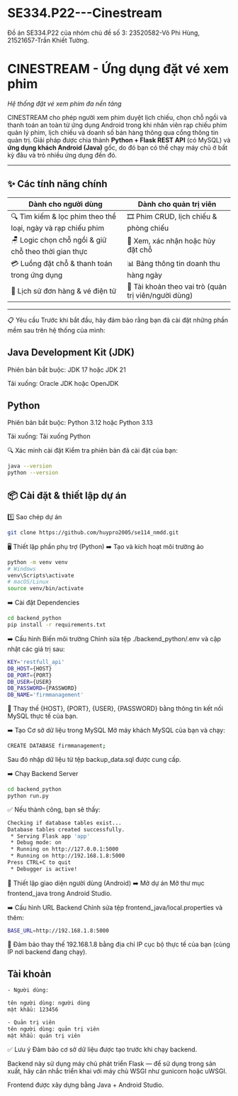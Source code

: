 # SE334.P22---Cinestream
Đồ án SE334.P22 của nhóm chủ đề số 3: 23520582-Võ Phi Hùng, 21521657-Trần Khiết Tường.
# CINESTREAM - Ứng dụng đặt vé xem phim
*Hệ thống đặt vé xem phim đa nền tảng*

CINESTREAM cho phép người xem phim duyệt lịch chiếu, chọn chỗ ngồi và thanh toán an toàn từ ứng dụng Android trong khi nhân viên rạp chiếu phim quản lý phim, lịch chiếu và doanh số bán hàng thông qua cổng thông tin quản trị.
Giải pháp được chia thành **Python + Flask REST API** (có MySQL) và **ứng dụng khách Android (Java)** gốc, do đó bạn có thể chạy máy chủ ở bất kỳ đâu và trỏ nhiều ứng dụng đến đó.

---
## ✨ Các tính năng chính
| Dành cho người dùng | Dành cho quản trị viên |
|-------------|--------------|
| 🔍 Tìm kiếm & lọc phim theo thể loại, ngày và rạp chiếu phim | 🎞️ Phim CRUD, lịch chiếu & phòng chiếu |
| 🪑 Logic chọn chỗ ngồi & giữ chỗ theo thời gian thực | 🎫 Xem, xác nhận hoặc hủy đặt chỗ |
| 💳 Luồng đặt chỗ & thanh toán trong ứng dụng | 📊 Bảng thông tin doanh thu hàng ngày |
| 📜 Lịch sử đơn hàng & vé điện tử | 👤 Tài khoản theo vai trò (quản trị viên/người dùng) |

---
📋 Yêu cầu
Trước khi bắt đầu, hãy đảm bảo rằng bạn đã cài đặt những phần mềm sau trên hệ thống của mình:

## Java Development Kit (JDK)

Phiên bản bắt buộc: JDK 17 hoặc JDK 21

Tải xuống: Oracle JDK hoặc OpenJDK

## Python

Phiên bản bắt buộc: Python 3.12 hoặc Python 3.13

Tải xuống: Tải xuống Python

🔍 Xác minh cài đặt
Kiểm tra phiên bản đã cài đặt của bạn:

```bash
java --version
python --version
```
## 📦 Cài đặt & thiết lập dự án
1️⃣ Sao chép dự án

```bash
git clone https://github.com/huypro2005/se114_nmdd.git
```

🖥️ Thiết lập phần phụ trợ (Python)
➡️ Tạo và kích hoạt môi trường ảo

```bash
python -m venv venv
# Windows
venv\Scripts\activate
# macOS/Linux
source venv/bin/activate
```

➡️ Cài đặt Dependencies
```bash
cd backend_python
pip install -r requirements.txt
```

➡️ Cấu hình Biến môi trường
Chỉnh sửa tệp ./backend_python/.env và cập nhật các giá trị sau:
```bash
KEY='restfull_api'
DB_HOST={HOST}
DB_PORT={PORT}
DB_USER={USER}
DB_PASSWORD={PASSWORD}
DB_NAME='firmmanagement'
```

📌 Thay thế {HOST}, {PORT}, {USER}, {PASSWORD} bằng thông tin kết nối MySQL thực tế của bạn.

➡️ Tạo Cơ sở dữ liệu trong MySQL
Mở máy khách MySQL của bạn và chạy:
```bash
CREATE DATABASE firmmanagement;
```

Sau đó nhập dữ liệu từ tệp backup_data.sql được cung cấp.

➡️ Chạy Backend Server

```bash
cd backend_python
python run.py
```

✅ Nếu thành công, bạn sẽ thấy:
```bash
Checking if database tables exist...
Database tables created successfully.
 * Serving Flask app 'app'
 * Debug mode: on
 * Running on http://127.0.0.1:5000
 * Running on http://192.168.1.8:5000
Press CTRL+C to quit
 * Debugger is active!
```

📱 Thiết lập giao diện người dùng (Android)
➡️ Mở dự án
Mở thư mục frontend_java trong Android Studio.

➡️ Cấu hình URL Backend
Chỉnh sửa tệp frontend_java/local.properties và thêm:

```bash
BASE_URL=http://192.168.1.8:5000
```

📌 Đảm bảo thay thế 192.168.1.8 bằng địa chỉ IP cục bộ thực tế của bạn (cùng IP nơi backend đang chạy).

## Tài khoản
```bash
- Người dùng:

tên người dùng: người dùng
mật khẩu: 123456

- Quản trị viên
tên người dùng: quản trị viên
mật khẩu: quản trị viên
```

✅ Lưu ý
Đảm bảo cơ sở dữ liệu được tạo trước khi chạy backend.

Backend này sử dụng máy chủ phát triển Flask — để sử dụng trong sản xuất, hãy cân nhắc triển khai với máy chủ WSGI như gunicorn hoặc uWSGI.

Frontend được xây dựng bằng Java + Android Studio.
